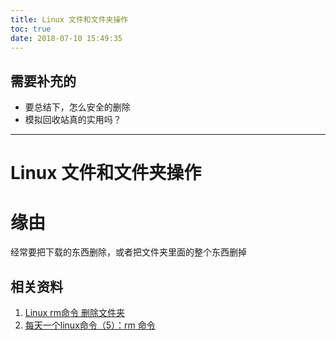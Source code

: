 ```yaml
---
title: Linux 文件和文件夹操作
toc: true
date: 2018-07-10 15:49:35
---
```

## 需要补充的

* 要总结下，怎么安全的删除
* 模拟回收站真的实用吗？

---

# Linux 文件和文件夹操作



# 缘由


经常要把下载的东西删除，或者把文件夹里面的整个东西删掉










## 相关资料

1. [Linux rm命令 删除文件夹](https://blog.csdn.net/sqbzo/article/details/8990404)
2. [每天一个linux命令（5）：rm 命令](https://www.cnblogs.com/peida/archive/2012/10/26/2740521.html)
